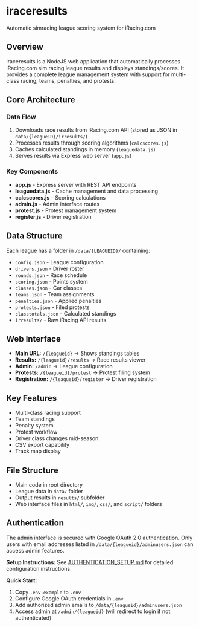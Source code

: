 # iraceresults
Automatic simracing league scoring system for iRacing.com

## Overview
iraceresults is a NodeJS web application that automatically processes iRacing.com sim racing league results and displays standings/scores. It provides a complete league management system with support for multi-class racing, teams, penalties, and protests.

## Core Architecture

### Data Flow
1. Downloads race results from iRacing.com API (stored as JSON in `data/{leagueID}/irresults/`)
2. Processes results through scoring algorithms (`calcscores.js`)
3. Caches calculated standings in memory (`leaguedata.js`)
4. Serves results via Express web server (`app.js`)

### Key Components
- **app.js** - Express server with REST API endpoints
- **leaguedata.js** - Cache management and data processing
- **calcscores.js** - Scoring calculations
- **admin.js** - Admin interface routes
- **protest.js** - Protest management system
- **register.js** - Driver registration

## Data Structure
Each league has a folder in `/data/{LEAGUEID}/` containing:
- `config.json` - League configuration
- `drivers.json` - Driver roster
- `rounds.json` - Race schedule
- `scoring.json` - Points system
- `classes.json` - Car classes
- `teams.json` - Team assignments
- `penalties.json` - Applied penalties
- `protests.json` - Filed protests
- `classtotals.json` - Calculated standings
- `irresults/` - Raw iRacing API results

## Web Interface
- **Main URL:** `/{leagueid}` → Shows standings tables
- **Results:** `/{leagueid}/results` → Race results viewer
- **Admin:** `/admin` → League configuration
- **Protests:** `/{leagueid}/protest` → Protest filing system
- **Registration:** `/{leagueid}/register` → Driver registration

## Key Features
- Multi-class racing support
- Team standings
- Penalty system
- Protest workflow
- Driver class changes mid-season
- CSV export capability
- Track map display

## File Structure
- Main code in root directory
- League data in `data/` folder
- Output results in `results/` subfolder
- Web interface files in `html/`, `img/`, `css/`, and `script/` folders

## Authentication

The admin interface is secured with Google OAuth 2.0 authentication. Only users with email addresses listed in `/data/{leagueid}/adminusers.json` can access admin features.

**Setup Instructions:** See [AUTHENTICATION_SETUP.md](AUTHENTICATION_SETUP.md) for detailed configuration instructions.

**Quick Start:**
1. Copy `.env.example` to `.env`
2. Configure Google OAuth credentials in `.env`
3. Add authorized admin emails to `/data/{leagueid}/adminusers.json`
4. Access admin at `/admin/{leagueid}` (will redirect to login if not authenticated)


